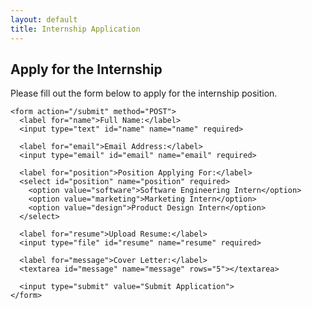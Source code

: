 ```yaml
---
layout: default
title: Internship Application
---
```


<script>
  document.addEventListener("DOMContentLoaded", function() {
    const urlParams = new URLSearchParams(window.location.search);
    const position = urlParams.get('position');
    
    if (position) {
      document.getElementById('position').value = position;
    }
  });
</script>

<!-- Application Form -->
<section class="application-form">
  <div class="container">
    <h1>Apply for the Internship</h1>
    <p>Please fill out the form below to apply for the internship position.</p>
    
    <form action="/submit" method="POST">
      <label for="name">Full Name:</label>
      <input type="text" id="name" name="name" required>
      
      <label for="email">Email Address:</label>
      <input type="email" id="email" name="email" required>
      
      <label for="position">Position Applying For:</label>
      <select id="position" name="position" required>
        <option value="software">Software Engineering Intern</option>
        <option value="marketing">Marketing Intern</option>
        <option value="design">Product Design Intern</option>
      </select>
      
      <label for="resume">Upload Resume:</label>
      <input type="file" id="resume" name="resume" required>
      
      <label for="message">Cover Letter:</label>
      <textarea id="message" name="message" rows="5"></textarea>
      
      <input type="submit" value="Submit Application">
    </form>
  </div>
</section>
